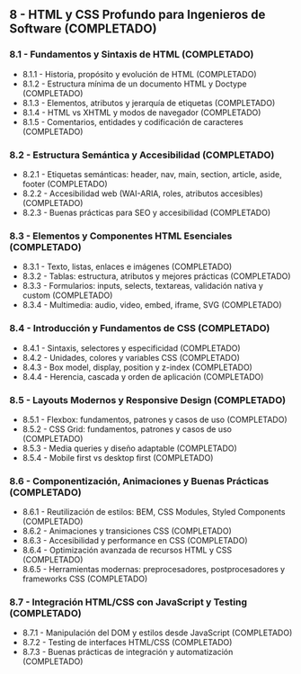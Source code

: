 ## 8 - HTML y CSS Profundo para Ingenieros de Software (COMPLETADO)

### 8.1 - Fundamentos y Sintaxis de HTML (COMPLETADO)

- 8.1.1 - Historia, propósito y evolución de HTML (COMPLETADO)
- 8.1.2 - Estructura mínima de un documento HTML y Doctype (COMPLETADO)
- 8.1.3 - Elementos, atributos y jerarquía de etiquetas (COMPLETADO)
- 8.1.4 - HTML vs XHTML y modos de navegador (COMPLETADO)
- 8.1.5 - Comentarios, entidades y codificación de caracteres (COMPLETADO)

### 8.2 - Estructura Semántica y Accesibilidad (COMPLETADO)

- 8.2.1 - Etiquetas semánticas: header, nav, main, section, article, aside, footer (COMPLETADO)
- 8.2.2 - Accesibilidad web (WAI-ARIA, roles, atributos accesibles) (COMPLETADO)
- 8.2.3 - Buenas prácticas para SEO y accesibilidad (COMPLETADO)

### 8.3 - Elementos y Componentes HTML Esenciales (COMPLETADO)

- 8.3.1 - Texto, listas, enlaces e imágenes (COMPLETADO)
- 8.3.2 - Tablas: estructura, atributos y mejores prácticas (COMPLETADO)
- 8.3.3 - Formularios: inputs, selects, textareas, validación nativa y custom (COMPLETADO)
- 8.3.4 - Multimedia: audio, video, embed, iframe, SVG (COMPLETADO)

### 8.4 - Introducción y Fundamentos de CSS (COMPLETADO)

- 8.4.1 - Sintaxis, selectores y especificidad (COMPLETADO)
- 8.4.2 - Unidades, colores y variables CSS (COMPLETADO)
- 8.4.3 - Box model, display, position y z-index (COMPLETADO)
- 8.4.4 - Herencia, cascada y orden de aplicación (COMPLETADO)

### 8.5 - Layouts Modernos y Responsive Design (COMPLETADO)

- 8.5.1 - Flexbox: fundamentos, patrones y casos de uso (COMPLETADO)
- 8.5.2 - CSS Grid: fundamentos, patrones y casos de uso (COMPLETADO)
- 8.5.3 - Media queries y diseño adaptable (COMPLETADO)
- 8.5.4 - Mobile first vs desktop first (COMPLETADO)

### 8.6 - Componentización, Animaciones y Buenas Prácticas (COMPLETADO)

- 8.6.1 - Reutilización de estilos: BEM, CSS Modules, Styled Components (COMPLETADO)
- 8.6.2 - Animaciones y transiciones CSS (COMPLETADO)
- 8.6.3 - Accesibilidad y performance en CSS (COMPLETADO)
- 8.6.4 - Optimización avanzada de recursos HTML y CSS (COMPLETADO)
- 8.6.5 - Herramientas modernas: preprocesadores, postprocesadores y frameworks CSS (COMPLETADO)

### 8.7 - Integración HTML/CSS con JavaScript y Testing (COMPLETADO)

- 8.7.1 - Manipulación del DOM y estilos desde JavaScript (COMPLETADO)
- 8.7.2 - Testing de interfaces HTML/CSS (COMPLETADO)
- 8.7.3 - Buenas prácticas de integración y automatización (COMPLETADO)
